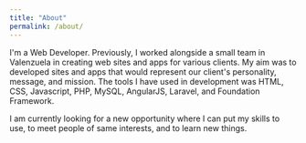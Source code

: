 ```yaml
---
title: "About"
permalink: /about/
---
```


I'm a Web Developer. Previously, I worked alongside a small team in Valenzuela in creating web sites and apps for various clients. My aim was to developed sites and apps that would represent our client's personality, message, and mission. The tools I have used in development was HTML, CSS, Javascript, PHP, MySQL, AngularJS, Laravel, and Foundation Framework.

I am currently looking for a new opportunity where I can put my skills to use, to meet people of same interests, and to learn new things.